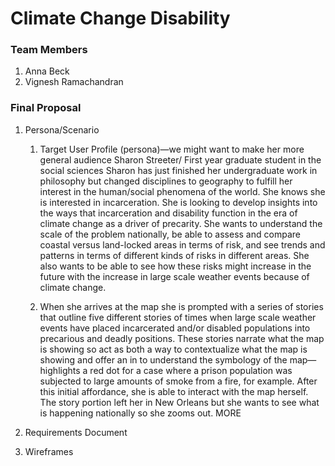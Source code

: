 # Climate Change Disability

### Team Members
1. Anna Beck
2. Vignesh Ramachandran

### Final Proposal
1. Persona/Scenario
    1. Target User Profile (persona)—we might want to make her more general audience
    Sharon Streeter/ First year graduate student in the social sciences
    Sharon has just finished her undergraduate work in philosophy but changed disciplines to geography to fulfill her interest in the human/social phenomena of the world. She knows she is interested in incarceration. She is looking to develop insights into the ways that incarceration and disability function in the era of climate change as a driver of precarity. She wants to understand the scale of the problem nationally, be able to assess and compare coastal versus land-locked areas in terms of risk, and see trends and patterns in terms of different kinds of risks in different areas. She also wants to be able to see how these risks might increase in the future with the increase in large scale weather events because of climate change.

    2. When she arrives at the map she is prompted with a series of stories that outline five different stories of times when large scale weather events have placed incarcerated and/or disabled populations into precarious and deadly positions. These stories narrate what the map is showing so act as both a way to contextualize what the map is showing and offer an in to understand the symbology of the map—highlights a red dot for a case where a prison population was subjected to large amounts of smoke from a fire, for example. After this initial affordance, she is able to interact with the map herself. The story portion left her in New Orleans but she wants to see what is happening nationally so she zooms out. MORE
2. Requirements Document

3. Wireframes






